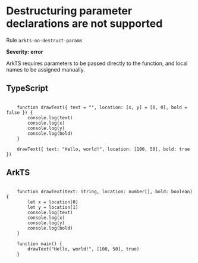 #  Destructuring parameter declarations are not supported

Rule ``arkts-no-destruct-params``

**Severity: error**

ArkTS requires parameters to be passed directly to the function, and
local names to be assigned manually.


## TypeScript


```

    function drawText({ text = "", location: [x, y] = [0, 0], bold = false }) {
        console.log(text)
        console.log(x)
        console.log(y)
        console.log(bold)
    }

    drawText({ text: "Hello, world!", location: [100, 50], bold: true })

```

## ArkTS


```

    function drawText(text: String, location: number[], bold: boolean) {
        let x = location[0]
        let y = location[1]
        console.log(text)
        console.log(x)
        console.log(y)
        console.log(bold)
    }

    function main() {
        drawText("Hello, world!", [100, 50], true)
    }

```


